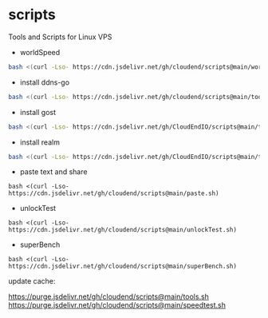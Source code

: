 # scripts
Tools and Scripts for Linux VPS

<!--
# cdn: https://cdn.statically.io/gh/:user/:repo/:tag/:file, https://cdn.statically.io/gh/cloudend/scripts/main/tools.sh
# cdn: https://cdn.jsdelivr.net/gh/:user/:repo/, https://cdn.jsdelivr.net/gh/cloudend/scripts@main/tools.sh
# cdn: https://hub.fastgit.org/:user/:repo/, https://hub.fastgit.org/zhboner/realm/releases/download/v1.4/realm
# cdn: https://ghproxy.com/https://github.com/:user/:repo/, https://ghproxy.com/https://github.com/zhboner/realm/releases/download/v1.4/realm
-->


- worldSpeed
```sh
bash <(curl -Lso- https://cdn.jsdelivr.net/gh/cloudend/scripts@main/worldSpeed.sh) -4
```

- install ddns-go
```sh
bash <(curl -Lso- https://cdn.jsdelivr.net/gh/cloudend/scripts@main/tools.sh) ddns-go -p
```
- install gost
```sh
bash <(curl -Lso- https://cdn.jsdelivr.net/gh/CloudEndIO/scripts@main/tools.sh) gost -p
```
- install realm
```sh
bash <(curl -Lso- https://cdn.jsdelivr.net/gh/CloudEndIO/scripts@main/tools.sh) realm -p
```

- paste text and share
```
bash <(curl -Lso- https://cdn.jsdelivr.net/gh/cloudend/scripts@main/paste.sh)
```

- unlockTest
```
bash <(curl -Lso- https://cdn.jsdelivr.net/gh/cloudend/scripts@main/unlockTest.sh)
```

- superBench
```
bash <(curl -Lso- https://cdn.jsdelivr.net/gh/cloudend/scripts@main/superBench.sh)
```


update cache:

https://purge.jsdelivr.net/gh/cloudend/scripts@main/tools.sh
https://purge.jsdelivr.net/gh/cloudend/scripts@main/speedtest.sh
